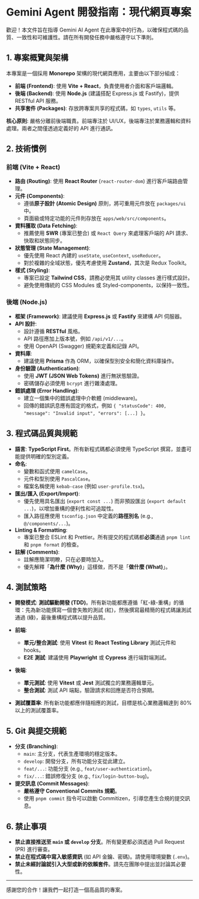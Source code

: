 # Gemini Agent 開發指南：現代網頁專案

歡迎！本文件旨在指導 Gemini AI Agent 在此專案中的行為，以確保程式碼的品質、一致性和可維護性。請在所有開發任務中嚴格遵守以下準則。

## 1. 專案概覽與架構

本專案是一個採用 **Monorepo** 架構的現代網頁應用，主要由以下部分組成：

- **前端 (Frontend)**: 使用 **Vite + React**，負責使用者介面和客戶端邏輯。
- **後端 (Backend)**: 使用 **Node.js** (建議搭配 Express.js 或 Fastify)，提供 RESTful API 服務。
- **共享套件 (Packages)**: 存放跨專案共享的程式碼，如 `types`, `utils` 等。

**核心原則**: 嚴格分離前後端職責。前端專注於 UI/UX，後端專注於業務邏輯和資料處理。兩者之間僅透過定義好的 API 進行通訊。

## 2. 技術慣例

### 前端 (Vite + React)

- **路由 (Routing)**: 使用 **React Router** (`react-router-dom`) 進行客戶端路由管理。
- **元件 (Components)**:
  - 遵循**原子設計 (Atomic Design)** 原則，將可重用元件放在 `packages/ui` 中。
  - 頁面級或特定功能的元件則存放在 `apps/web/src/components`。
- **資料獲取 (Data Fetching)**:
  - 推薦使用 **SWR** (專案已整合) 或 `React Query` 來處理客戶端的 API 請求、快取和狀態同步。
- **狀態管理 (State Management)**:
  - 優先使用 React 內建的 `useState`, `useContext`, `useReducer`。
  - 對於複雜的全域狀態，優先考慮使用 **Zustand**，其次是 Redux Toolkit。
- **樣式 (Styling)**:
  - 專案已設定 **Tailwind CSS**，請務必使用其 utility classes 進行樣式設計。
  - 避免使用傳統的 CSS Modules 或 Styled-components，以保持一致性。

### 後端 (Node.js)

- **框架 (Framework)**: 建議使用 **Express.js** 或 **Fastify** 來建構 API 伺服器。
- **API 設計**:
  - 設計遵循 **RESTful** 風格。
  - API 路徑應加上版本號，例如 `/api/v1/...`。
  - 使用 OpenAPI (Swagger) 規範來定義和記錄 API。
- **資料庫**:
  - 建議使用 **Prisma** 作為 ORM，以確保型別安全和簡化資料庫操作。
- **身份驗證 (Authentication)**:
  - 使用 **JWT (JSON Web Tokens)** 進行無狀態驗證。
  - 密碼儲存必須使用 `bcrypt` 進行雜湊處理。
- **錯誤處理 (Error Handling)**:
  - 建立一個集中的錯誤處理中介軟體 (middleware)。
  - 回傳的錯誤訊息應有固定的格式，例如 `{ "statusCode": 400, "message": "Invalid input", "errors": [...] }`。

## 3. 程式碼品質與規範

- **語言**: **TypeScript First**。所有新程式碼都必須使用 TypeScript 撰寫，並盡可能提供明確的型別定義。
- **命名**:
  - 變數和函式使用 `camelCase`。
  - 元件和型別使用 `PascalCase`。
  - 檔案名稱使用 `kebab-case` (例如 `user-profile.tsx`)。
- **匯出/匯入 (Export/Import)**:
  - 優先使用具名匯出 (`export const ...`) 而非預設匯出 (`export default ...`)，以增加重構的便利性和可追蹤性。
  - 匯入路徑應使用 `tsconfig.json` 中定義的**路徑別名** (e.g., `@/components/...`)。
- **Linting & Formatting**:
  - 專案已整合 ESLint 和 Prettier。所有提交的程式碼都**必須**通過 `pnpm lint` 和 `pnpm format` 的檢查。
- **註解 (Comments)**:
  - 註解應簡潔明瞭，只在必要時加入。
  - 優先解釋「**為什麼 (Why)**」這樣做，而不是「**做什麼 (What)**」。

## 4. 測試策略

- **開發模式**: **測試驅動開發 (TDD)**。所有新功能都應遵循「紅-綠-重構」的循環：先為新功能撰寫一個會失敗的測試 (紅)，然後撰寫最精簡的程式碼讓測試通過 (綠)，最後重構程式碼以提升品質。

- **前端**:
  - **單元/整合測試**: 使用 **Vitest** 和 **React Testing Library** 測試元件和 hooks。
  - **E2E 測試**: 建議使用 **Playwright** 或 **Cypress** 進行端對端測試。
- **後端**:
  - **單元測試**: 使用 **Vitest** 或 **Jest** 測試獨立的業務邏輯單元。
  - **整合測試**: 測試 API 端點，驗證請求和回應是否符合預期。
- **測試覆蓋率**: 所有新功能都應伴隨相應的測試，目標是核心業務邏輯達到 80% 以上的測試覆蓋率。

## 5. Git 與提交規範

- **分支 (Branching)**:
  - `main`: 主分支，代表生產環境的穩定版本。
  - `develop`: 開發分支，所有功能分支從此建立。
  - `feat/...`: 功能分支 (e.g., `feat/user-authentication`)。
  - `fix/...`: 錯誤修復分支 (e.g., `fix/login-button-bug`)。
- **提交訊息 (Commit Messages)**:
  - **嚴格遵守 Conventional Commits 規範**。
  - 使用 `pnpm commit` 指令可以啟動 Commitizen，引導您產生合規的提交訊息。

## 6. 禁止事項

- **禁止直接推送至 `main` 或 `develop` 分支**。所有變更都必須透過 Pull Request (PR) 進行審查。
- **禁止在程式碼中寫入敏感資訊** (如 API 金鑰、密碼)。請使用環境變數 (`.env`)。
- **禁止未經討論就引入大型或新的依賴套件**。請先在團隊中提出並討論其必要性。

---

感謝您的合作！讓我們一起打造一個高品質的專案。
